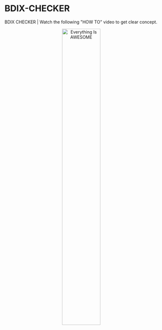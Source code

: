 # BDIX-CHECKER
BDIX CHECKER | Watch the following "HOW TO" video to get clear concept.

<div align="center">
      <a href="https://www.youtube.com/embed/HGdmHdaoy48">
     <img 
      src="https://1.bp.blogspot.com/-1gMheJWrsuw/VMUjO-YjOpI/AAAAAAAAAHY/_r06qScrYZg/s1600/Play-now-Button.png" 
      alt="Everything Is AWESOME" 
      style="width:50%;">
      </a>
    </div>
